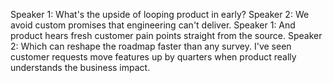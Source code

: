 Speaker 1: What's the upside of looping product in early?
Speaker 2: We avoid custom promises that engineering can't deliver.
Speaker 1: And product hears fresh customer pain points straight from the source.
Speaker 2: Which can reshape the roadmap faster than any survey. I've seen customer requests move features up by quarters when product really understands the business impact.
